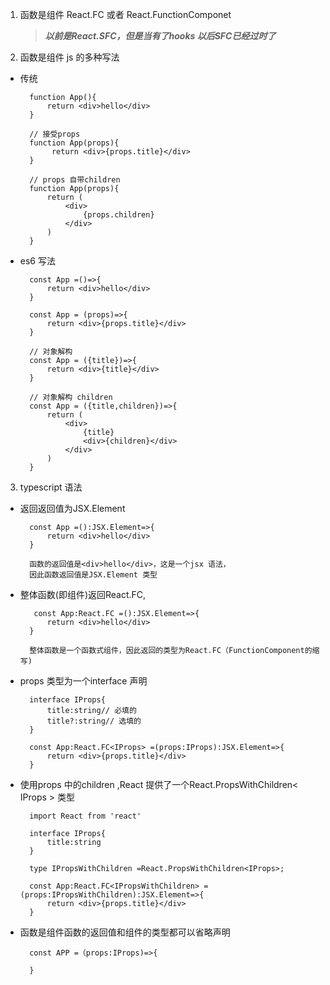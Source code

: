 1. 函数是组件 React.FC 或者 React.FunctionComponet

   > ***以前是React.SFC，但是当有了hooks 以后SFC已经过时了***

2. 函数是组件 js 的多种写法

+ 传统

        function App(){
            return <div>hello</div>
        }

        // 接受props
        function App(props){
             return <div>{props.title}</div>
        }

        // props 自带children
        function App(props){
            return (
                <div>
                    {props.children}
                </div>
            )
        }

+ es6 写法

        const App =()=>{
            return <div>hello</div>
        }

        const App = (props)=>{
            return <div>{props.title}</div>
        }

        // 对象解构
        const App = ({title})=>{
            return <div>{title}</div>
        }

        // 对象解构 children
        const App = ({title,children})=>{
            return (
                <div>
                    {title}
                    <div>{children}</div>
                </div>
            )
        }

3. typescript 语法

+ 返回返回值为JSX.Element

        const App =():JSX.Element=>{
            return <div>hello</div>
        }

        函数的返回值是<div>hello</div>，这是一个jsx 语法，
        因此函数返回值是JSX.Element 类型

+ 整体函数(即组件)返回React.FC,

         const App:React.FC =():JSX.Element=>{
            return <div>hello</div>
        }

        整体函数是一个函数式组件，因此返回的类型为React.FC（FunctionComponent的缩写) 

+ props 类型为一个interface 声明

        interface IProps{
            title:string// 必填的
            title?:string// 选填的
        }

        const App:React.FC<IProps> =(props:IProps):JSX.Element=>{
            return <div>{props.title}</div>
        }

+ 使用props 中的children ,React 提供了一个React.PropsWithChildren< IProps > 类型

        import React from 'react'

        interface IProps{
            title:string
        }

        type IPropsWithChildren =React.PropsWithChildren<IProps>;

        const App:React.FC<IPropsWithChildren> =(props:IPropsWithChildren):JSX.Element=>{
            return <div>{props.title}</div>
        }

+ 函数是组件函数的返回值和组件的类型都可以省略声明

        const APP =（props:IProps)=>{
            
        }